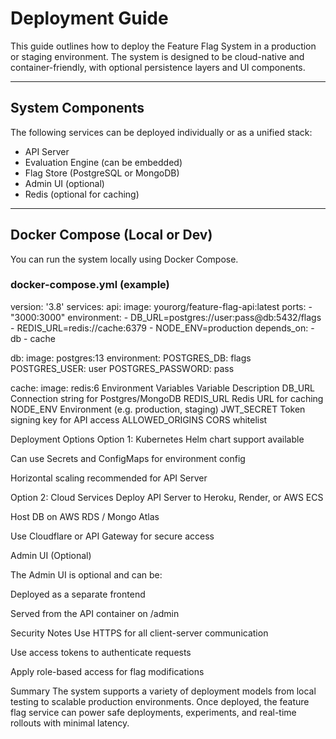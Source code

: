 # Deployment Guide

This guide outlines how to deploy the Feature Flag System in a production or staging environment. The system is designed to be cloud-native and container-friendly, with optional persistence layers and UI components.

---

## System Components

The following services can be deployed individually or as a unified stack:

- API Server
- Evaluation Engine (can be embedded)
- Flag Store (PostgreSQL or MongoDB)
- Admin UI (optional)
- Redis (optional for caching)

---

## Docker Compose (Local or Dev)

You can run the system locally using Docker Compose.

### docker-compose.yml (example)

version: '3.8'
services:
  api:
    image: yourorg/feature-flag-api:latest
    ports:
      - "3000:3000"
    environment:
      - DB_URL=postgres://user:pass@db:5432/flags
      - REDIS_URL=redis://cache:6379
      - NODE_ENV=production
    depends_on:
      - db
      - cache

  db:
    image: postgres:13
    environment:
      POSTGRES_DB: flags
      POSTGRES_USER: user
      POSTGRES_PASSWORD: pass

  cache:
    image: redis:6
Environment Variables
Variable	Description
DB_URL	Connection string for Postgres/MongoDB
REDIS_URL	Redis URL for caching
NODE_ENV	Environment (e.g. production, staging)
JWT_SECRET	Token signing key for API access
ALLOWED_ORIGINS	CORS whitelist

Deployment Options
Option 1: Kubernetes
Helm chart support available

Can use Secrets and ConfigMaps for environment config

Horizontal scaling recommended for API Server

Option 2: Cloud Services
Deploy API Server to Heroku, Render, or AWS ECS

Host DB on AWS RDS / Mongo Atlas

Use Cloudflare or API Gateway for secure access

Admin UI (Optional)

The Admin UI is optional and can be:

Deployed as a separate frontend

Served from the API container on /admin

Security Notes
Use HTTPS for all client-server communication

Use access tokens to authenticate requests

Apply role-based access for flag modifications

Summary
The system supports a variety of deployment models from local testing to scalable production environments. Once deployed, the feature flag service can power safe deployments, experiments, and real-time rollouts with minimal latency.
